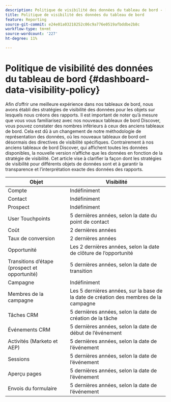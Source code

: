 ```yaml
---
description: Politique de visibilité des données du tableau de bord - [!DNL Marketo Measure] - Produit
title: Politique de visibilité des données du tableau de bord
feature: Reporting
source-git-commit: e24e01a03218252c06c9a776e0519afbddbe2b8c
workflow-type: tm+mt
source-wordcount: '227'
ht-degree: 11%

---
```


# Politique de visibilité des données du tableau de bord {#dashboard-data-visibility-policy}

Afin d’offrir une meilleure expérience dans nos tableaux de bord, nous avons établi des stratégies de visibilité des données pour les objets sur lesquels nous créons des rapports. Il est important de noter qu’à mesure que vous vous familiarisez avec nos nouveaux tableaux de bord Discover, vous pouvez constater des nombres inférieurs à ceux des anciens tableaux de bord. Cela est dû à un changement de notre méthodologie de représentation des données, où les nouveaux tableaux de bord ont désormais des directives de visibilité spécifiques. Contrairement à nos anciens tableaux de bord Discover, qui affichent toutes les données disponibles, la nouvelle version n’affiche que les données en fonction de la stratégie de visibilité. Cet article vise à clarifier la façon dont les stratégies de visibilité pour différents objets de données sont et à garantir la transparence et l’interprétation exacte des données des rapports.

<table>
<thead>
  <tr>
    <th>Objet</th>
    <th>Visibilité</th>
  </tr>
</thead>
<tbody>
  <tr>
    <td>Compte</td>
    <td>Indéfiniment</td>
  </tr>
  <tr>
    <td>Contact</td>
    <td>Indéfiniment</td>
  </tr>
  <tr>
    <td>Prospect</td>
    <td>Indéfiniment</td>
  </tr>
  <tr>
    <td>User Touchpoints</td>
    <td>5 dernières années, selon la date du point de contact</td>
  </tr>
  <tr>
    <td>Coût</td>
    <td>2 dernières années</td>
  </tr>
  <tr>
    <td>Taux de conversion</td>
    <td>2 dernières années</td>
  </tr>
  <tr>
    <td>Opportunité</td>
    <td>Les 2 dernières années, selon la date de clôture de l’opportunité</td>
  </tr>
  <tr>
    <td>Transitions d’étape (prospect et opportunité)</td>
    <td>5 dernières années, selon la date de transition</td>
  </tr>
  <tr>
    <td>Campagne</td>
    <td>Indéfiniment </td>
  </tr>
  <tr>
    <td>Membres de la campagne</td>
    <td>Les 5 dernières années, sur la base de la date de création des membres de la campagne</td>
  </tr>
  <tr>
    <td>Tâches CRM</td>
    <td>5 dernières années, selon la date de création de la tâche</td>
  </tr>
  <tr>
    <td>Événements CRM</td>
    <td>5 dernières années, selon la date de début de l’événement</td>
  </tr>
  <tr>
    <td>Activités (Marketo et AEP)</td>
    <td>5 dernières années, selon la date de l’événement</td>
  </tr>
  <tr>
    <td>Sessions </td>
    <td>5 dernières années, selon la date de l’événement</td>
  </tr>
  <tr>
    <td>Aperçu pages</td>
    <td>5 dernières années, selon la date de l’événement</td>
  </tr>
  <tr>
    <td>Envois du formulaire</td>
    <td>5 dernières années, selon la date de l’événement</td>
  </tr>
</tbody>
</table>
